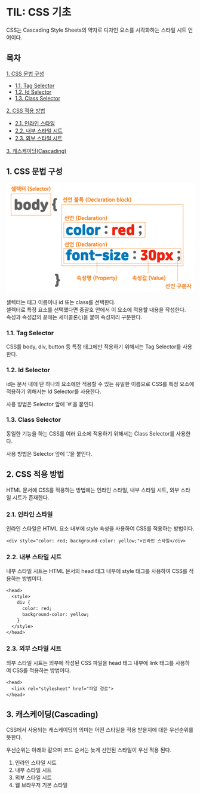 # TIL: CSS 기초

CSS는 Cascading Style Sheets의 약자로 디자인 요소를 시각화하는 스타일 시트 언어이다.

## 목차

[1. CSS 문법 구성](#1-css-문법-구성)

  - [1.1. Tag Selector](#11-tag-selector)
  - [1.2. Id Selector](#12-id-selector)
  - [1.3. Class Selector](#13-class-selector)

[2. CSS 적용 방법](#2-css-적용-방법)

  - [2.1. 인라인 스타일](#21-인라인-스타일)
  - [2.2. 내부 스타일 시트](#22-내부-스타일-시트)
  - [2.3. 외부 스타일 시트](#23-외부-스타일-시트)

[3. 캐스케이딩(Cascading)](#3-캐스케이딩cascading)

## 1. CSS 문법 구성

![cssSelector](../img/cssSelector.png)

셀렉터는 태그 이름이나 id 또는 class를 선택한다.<br>
셀렉터로 특정 요소를 선택했다면 중괄호 안에서 이 요소에 적용할 내용을 작성한다.<br>
속성과 속성값의 끝에는 세미콜론(;)을 붙여 속성끼리 구분한다.

### 1.1. Tag Selector

CSS를 body, div, button 등 특정 태그에만 적용하기 위해서는 Tag Selector를 사용한다.

### 1.2. Id Selector

id는 문서 내에 단 하나의 요소에만 적용할 수 있는 유일한 이름으로 CSS를 특정 요소에 적용하기 위해서는 Id Selector를 사용한다.

사용 방법은 Selector 앞에 '#'을 붙인다.

### 1.3. Class Selector

동일한 기능을 하는 CSS를 여러 요소에 적용하기 위해서는 Class Selector를 사용한다.

사용 방법은 Selector 앞에 '.'을 붙인다.

## 2. CSS 적용 방법

HTML 문서에 CSS를 적용하는 방법에는 인라인 스타일, 내부 스타일 시트, 외부 스타일 시트가 존재한다.

### 2.1. 인라인 스타일

인라인 스타일은 HTML 요소 내부에 style 속성을 사용하여 CSS를 적용하는 방법이다.

```
<div style="color: red; background-color: yellow;">인라인 스타일</div>
```

### 2.2. 내부 스타일 시트

내부 스타일 시트는 HTML 문서의 head 태그 내부에 style 태그를 사용하여 CSS를 적용하는 방법이다.

```
<head>
  <style>
    div {
      color: red;
      background-color: yellow;
    }
  </style>
</head>
```

### 2.3. 외부 스타일 시트

외부 스타일 시트는 외부에 작성된 CSS 파일을 head 태그 내부에 link 태그를 사용하여 CSS를 적용하는 방법이다.

```
<head>
  <link rel="stylesheet" href="파일 경로">
</head>
```

## 3. 캐스케이딩(Cascading)

CSS에서 사용되는 캐스케이딩의 의미는 어떤 스타일을 적용 받을지에 대한 우선순위를 뜻한다.

우선순위는 아래와 같으며 코드 순서는 늦게 선언된 스타일이 우선 적용 된다.

1. 인라인 스타일 시트
2. 내부 스타일 시트
3. 외부 스타일 시트
4. 웹 브라우저 기본 스타일